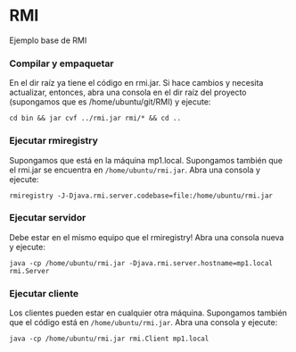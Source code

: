 # RMI
Ejemplo base de RMI

### Compilar y empaquetar
En el dir raíz ya tiene el código en rmi.jar. Si hace cambios y necesita actualizar, entonces, 
abra una consola en el dir raíz del proyecto (supongamos que es /home/ubuntu/git/RMI) y ejecute:

`cd bin && jar cvf ../rmi.jar rmi/* && cd ..`

### Ejecutar rmiregistry
Supongamos que está en la máquina mp1.local. 
Supongamos también que el rmi.jar se encuentra en `/home/ubuntu/rmi.jar`.
Abra una consola y ejecute:

`rmiregistry -J-Djava.rmi.server.codebase=file:/home/ubuntu/rmi.jar`

### Ejecutar servidor
Debe estar en el mismo equipo que el rmiregistry!
Abra una consola nueva y ejecute:

`java -cp /home/ubuntu/rmi.jar -Djava.rmi.server.hostname=mp1.local rmi.Server`

### Ejecutar cliente
Los clientes pueden estar en cualquier otra máquina.
Supongamos también que el código está en `/home/ubuntu/rmi.jar`.
Abra una consola y ejecute:

`java -cp /home/ubuntu/rmi.jar rmi.Client mp1.local`

<!---
Podría ser necesario en el cliente!?
-Djava.security.policy=todos.policy
-->


